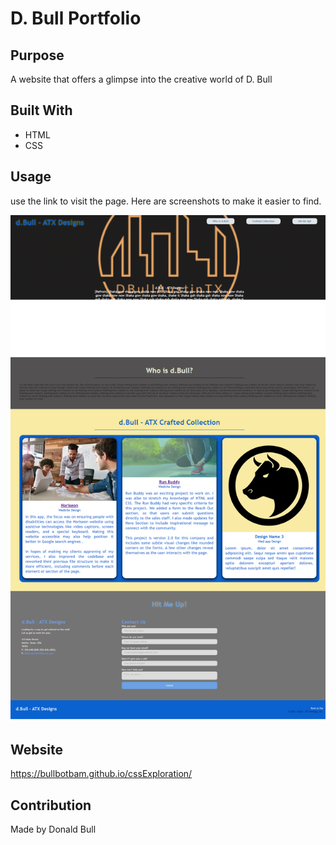 # D. Bull Portfolio

## Purpose
A website that offers a glimpse into the creative world of D. Bull 

## Built With
* HTML
* CSS

## Usage
use the link to visit the page.  Here are screenshots to make it easier to find.

![cssExploration](https://github.com/Bullbotbam/cssExploration/blob/main/Assets/images/portfolio.png)


## Website
https://bullbotbam.github.io/cssExploration/

## Contribution
Made by Donald Bull

